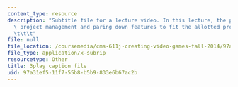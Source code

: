 ```yaml
---
content_type: resource
description: "Subtitle file for a lecture video. In this lecture, the professors discuss\
  \ project management and paring down features to fit the allotted project timeframe.\t\
  \t\t\t"
file: null
file_location: /coursemedia/cms-611j-creating-video-games-fall-2014/97a31ef511f755b8b5b9833e6b67ac2b_Ya8wC2rNQK0.vtt
file_type: application/x-subrip
resourcetype: Other
title: 3play caption file
uid: 97a31ef5-11f7-55b8-b5b9-833e6b67ac2b
---
```

